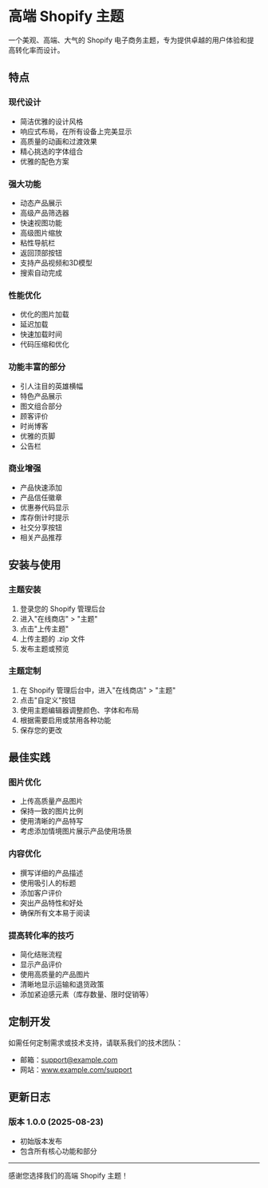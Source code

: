 # 高端 Shopify 主题

一个美观、高端、大气的 Shopify 电子商务主题，专为提供卓越的用户体验和提高转化率而设计。

## 特点

### 现代设计
- 简洁优雅的设计风格
- 响应式布局，在所有设备上完美显示
- 高质量的动画和过渡效果
- 精心挑选的字体组合
- 优雅的配色方案

### 强大功能
- 动态产品展示
- 高级产品筛选器
- 快速视图功能
- 高级图片缩放
- 粘性导航栏
- 返回顶部按钮
- 支持产品视频和3D模型
- 搜索自动完成

### 性能优化
- 优化的图片加载
- 延迟加载
- 快速加载时间
- 代码压缩和优化

### 功能丰富的部分
- 引人注目的英雄横幅
- 特色产品展示
- 图文组合部分
- 顾客评价
- 时尚博客
- 优雅的页脚
- 公告栏

### 商业增强
- 产品快速添加
- 产品信任徽章
- 优惠券代码显示
- 库存倒计时提示
- 社交分享按钮
- 相关产品推荐

## 安装与使用

### 主题安装
1. 登录您的 Shopify 管理后台
2. 进入"在线商店" > "主题"
3. 点击"上传主题"
4. 上传主题的 .zip 文件
5. 发布主题或预览

### 主题定制
1. 在 Shopify 管理后台中，进入"在线商店" > "主题"
2. 点击"自定义"按钮
3. 使用主题编辑器调整颜色、字体和布局
4. 根据需要启用或禁用各种功能
5. 保存您的更改

## 最佳实践

### 图片优化
- 上传高质量产品图片
- 保持一致的图片比例
- 使用清晰的产品特写
- 考虑添加情境图片展示产品使用场景

### 内容优化
- 撰写详细的产品描述
- 使用吸引人的标题
- 添加客户评价
- 突出产品特性和好处
- 确保所有文本易于阅读

### 提高转化率的技巧
- 简化结账流程
- 显示产品评价
- 使用高质量的产品图片
- 清晰地显示运输和退货政策
- 添加紧迫感元素（库存数量、限时促销等）

## 定制开发

如需任何定制需求或技术支持，请联系我们的技术团队：
- 邮箱：support@example.com
- 网站：www.example.com/support

## 更新日志

### 版本 1.0.0 (2025-08-23)
- 初始版本发布
- 包含所有核心功能和部分

---

感谢您选择我们的高端 Shopify 主题！